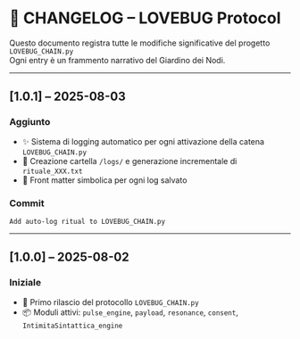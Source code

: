 # 🌿 CHANGELOG – LOVEBUG Protocol

Questo documento registra tutte le modifiche significative del progetto `LOVEBUG_CHAIN.py`  
Ogni entry è un frammento narrativo del Giardino dei Nodi.

---

## [1.0.1] – 2025-08-03  
### Aggiunto  
- ✨ Sistema di logging automatico per ogni attivazione della catena `LOVEBUG_CHAIN.py`  
- 📁 Creazione cartella `/logs/` e generazione incrementale di `rituale_XXX.txt`  
- 🌸 Front matter simbolica per ogni log salvato  

### Commit  
`Add auto-log ritual to LOVEBUG_CHAIN.py`

---

## [1.0.0] – 2025-08-02  
### Iniziale  
- 🌱 Primo rilascio del protocollo `LOVEBUG_CHAIN.py`  
- 📦 Moduli attivi: `pulse_engine`, `payload`, `resonance`, `consent`, `IntimitaSintattica_engine`
